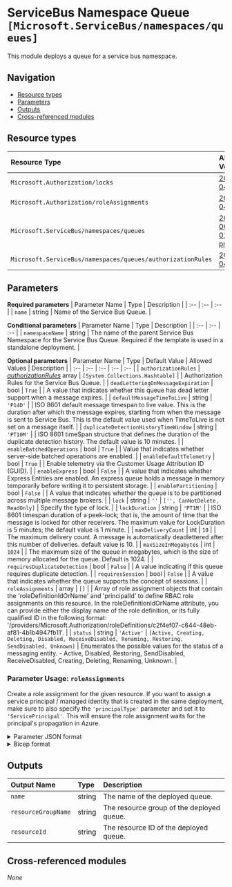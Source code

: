 # ServiceBus Namespace Queue `[Microsoft.ServiceBus/namespaces/queues]`

This module deploys a queue for a service bus namespace.

## Navigation

- [Resource types](#Resource-types)
- [Parameters](#Parameters)
- [Outputs](#Outputs)
- [Cross-referenced modules](#Cross-referenced-modules)

## Resource types

| Resource Type | API Version |
| :-- | :-- |
| `Microsoft.Authorization/locks` | [2017-04-01](https://docs.microsoft.com/en-us/azure/templates/Microsoft.Authorization/2017-04-01/locks) |
| `Microsoft.Authorization/roleAssignments` | [2022-04-01](https://docs.microsoft.com/en-us/azure/templates/Microsoft.Authorization/2022-04-01/roleAssignments) |
| `Microsoft.ServiceBus/namespaces/queues` | [2021-06-01-preview](https://docs.microsoft.com/en-us/azure/templates/Microsoft.ServiceBus/2021-06-01-preview/namespaces/queues) |
| `Microsoft.ServiceBus/namespaces/queues/authorizationRules` | [2017-04-01](https://docs.microsoft.com/en-us/azure/templates/Microsoft.ServiceBus/2017-04-01/namespaces/queues/authorizationRules) |

## Parameters

**Required parameters**
| Parameter Name | Type | Description |
| :-- | :-- | :-- |
| `name` | string | Name of the Service Bus Queue. |

**Conditional parameters**
| Parameter Name | Type | Description |
| :-- | :-- | :-- |
| `namespaceName` | string | The name of the parent Service Bus Namespace for the Service Bus Queue. Required if the template is used in a standalone deployment. |

**Optional parameters**
| Parameter Name | Type | Default Value | Allowed Values | Description |
| :-- | :-- | :-- | :-- | :-- |
| `authorizationRules` | _[authorizationRules](authorizationRules/readme.md)_ array | `[System.Collections.Hashtable]` |  | Authorization Rules for the Service Bus Queue. |
| `deadLetteringOnMessageExpiration` | bool | `True` |  | A value that indicates whether this queue has dead letter support when a message expires. |
| `defaultMessageTimeToLive` | string | `'P14D'` |  | ISO 8601 default message timespan to live value. This is the duration after which the message expires, starting from when the message is sent to Service Bus. This is the default value used when TimeToLive is not set on a message itself. |
| `duplicateDetectionHistoryTimeWindow` | string | `'PT10M'` |  | ISO 8601 timeSpan structure that defines the duration of the duplicate detection history. The default value is 10 minutes. |
| `enableBatchedOperations` | bool | `True` |  | Value that indicates whether server-side batched operations are enabled. |
| `enableDefaultTelemetry` | bool | `True` |  | Enable telemetry via the Customer Usage Attribution ID (GUID). |
| `enableExpress` | bool | `False` |  | A value that indicates whether Express Entities are enabled. An express queue holds a message in memory temporarily before writing it to persistent storage. |
| `enablePartitioning` | bool | `False` |  | A value that indicates whether the queue is to be partitioned across multiple message brokers. |
| `lock` | string | `''` | `['', CanNotDelete, ReadOnly]` | Specify the type of lock. |
| `lockDuration` | string | `'PT1M'` |  | ISO 8601 timespan duration of a peek-lock; that is, the amount of time that the message is locked for other receivers. The maximum value for LockDuration is 5 minutes; the default value is 1 minute. |
| `maxDeliveryCount` | int | `10` |  | The maximum delivery count. A message is automatically deadlettered after this number of deliveries. default value is 10. |
| `maxSizeInMegabytes` | int | `1024` |  | The maximum size of the queue in megabytes, which is the size of memory allocated for the queue. Default is 1024. |
| `requiresDuplicateDetection` | bool | `False` |  | A value indicating if this queue requires duplicate detection. |
| `requiresSession` | bool | `False` |  | A value that indicates whether the queue supports the concept of sessions. |
| `roleAssignments` | array | `[]` |  | Array of role assignment objects that contain the 'roleDefinitionIdOrName' and 'principalId' to define RBAC role assignments on this resource. In the roleDefinitionIdOrName attribute, you can provide either the display name of the role definition, or its fully qualified ID in the following format: '/providers/Microsoft.Authorization/roleDefinitions/c2f4ef07-c644-48eb-af81-4b1b4947fb11'. |
| `status` | string | `'Active'` | `[Active, Creating, Deleting, Disabled, ReceiveDisabled, Renaming, Restoring, SendDisabled, Unknown]` | Enumerates the possible values for the status of a messaging entity. - Active, Disabled, Restoring, SendDisabled, ReceiveDisabled, Creating, Deleting, Renaming, Unknown. |


### Parameter Usage: `roleAssignments`

Create a role assignment for the given resource. If you want to assign a service principal / managed identity that is created in the same deployment, make sure to also specify the `'principalType'` parameter and set it to `'ServicePrincipal'`. This will ensure the role assignment waits for the principal's propagation in Azure.

<details>

<summary>Parameter JSON format</summary>

```json
"roleAssignments": {
    "value": [
        {
            "roleDefinitionIdOrName": "Reader",
            "description": "Reader Role Assignment",
            "principalIds": [
                "12345678-1234-1234-1234-123456789012", // object 1
                "78945612-1234-1234-1234-123456789012" // object 2
            ]
        },
        {
            "roleDefinitionIdOrName": "/providers/Microsoft.Authorization/roleDefinitions/c2f4ef07-c644-48eb-af81-4b1b4947fb11",
            "principalIds": [
                "12345678-1234-1234-1234-123456789012" // object 1
            ],
            "principalType": "ServicePrincipal"
        }
    ]
}
```

</details>

<details>

<summary>Bicep format</summary>

```bicep
roleAssignments: [
    {
        roleDefinitionIdOrName: 'Reader'
        description: 'Reader Role Assignment'
        principalIds: [
            '12345678-1234-1234-1234-123456789012' // object 1
            '78945612-1234-1234-1234-123456789012' // object 2
        ]
    }
    {
        roleDefinitionIdOrName: '/providers/Microsoft.Authorization/roleDefinitions/c2f4ef07-c644-48eb-af81-4b1b4947fb11'
        principalIds: [
            '12345678-1234-1234-1234-123456789012' // object 1
        ]
        principalType: 'ServicePrincipal'
    }
]
```

</details>
<p>

## Outputs

| Output Name | Type | Description |
| :-- | :-- | :-- |
| `name` | string | The name of the deployed queue. |
| `resourceGroupName` | string | The resource group of the deployed queue. |
| `resourceId` | string | The resource ID of the deployed queue. |

## Cross-referenced modules

_None_

